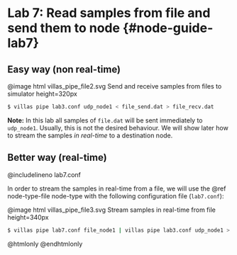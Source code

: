 # Lab 7: Read samples from file and send them to node  {#node-guide-lab7}

## Easy way (non real-time)

@image html villas_pipe_file2.svg Send and receive samples from files to simulator height=320px

```bash
$ villas pipe lab3.conf udp_node1 < file_send.dat > file_recv.dat
```

**Note:** In this lab all samples of `file.dat` will be sent immediately to `udp_node1`.
Usually, this is not the desired behaviour.
We will show later how to stream the samples _in real-time_ to a destination node.

## Better way (real-time)

@includelineno lab7.conf

In order to stream the samples in real-time from a file, we will use the @ref node-type-file node-type with the following configuration file (`lab7.conf`):

@image html villas_pipe_file3.svg Stream samples in real-time from file height=340px

```bash
$ villas pipe lab7.conf file_node1 | villas pipe lab3.conf udp_node1 > file_recv.dat
```

@htmlonly
<asciinema-player rows="25" cols="500" poster="npt:0:13"  src="recordings/terminal/villas_pipe_file.json">
@endhtmlonly